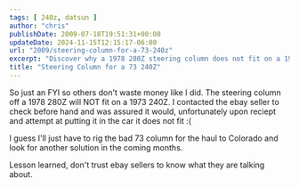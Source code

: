 ```yaml
---
tags: [ 240z, datsun ]
author: "chris"
publishDate: 2009-07-18T19:51:31+00:00
updateDate: 2024-11-15T12:15:17-06:00
url: "2009/steering-column-for-a-73-240z"
excerpt: "Discover why a 1978 280Z steering column does not fit on a 1973 240Z, despite assurances from eBay sellers."
title: "Steering Column for a 73 240Z"
---
```


So just an FYI so others don't waste money like I did. The steering column off a 1978 280Z will NOT fit on a 1973 240Z. I contacted the ebay seller to check before hand and was assured it would, unfortunately upon reciept and attempt at putting it in the car it does not fit :(

I guess I'll just have to rig the bad 73 column for the haul to Colorado and look for another solution in the coming months. 

Lesson learned, don't trust ebay sellers to know what they are talking about.
